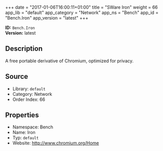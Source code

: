 ﻿+++
date = "2017-01-06T16:00:11+01:00"
title = "SWare Iron"
weight = 66
app_lib = "default"
app_category = "Network"
app_ns = "Bench"
app_id = "Bench.Iron"
app_version = "latest"
+++

**ID:** `Bench.Iron`  
**Version:** latest  
<!--more-->

## Description
A free portable derivative of Chromium, optimized for privacy.

## Source

* Library: `default`
* Category: Network
* Order Index: 66

## Properties

* Namespace: Bench
* Name: Iron
* Typ: `default`
* Website: <http://www.chromium.org/Home>

